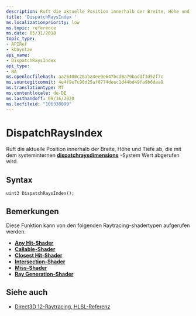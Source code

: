 ```yaml
---
description: Ruft die aktuelle Position innerhalb der Breite, Höhe und Tiefe ab, die mit dem systeminternen [**dispatchraysdimensions**](dispatchraysdimensions.md) -System Wert abgerufen wird.
title: 'DispatchRaysIndex '
ms.localizationpriority: low
ms.topic: reference
ms.date: 05/31/2018
topic_type:
- APIRef
- kbSyntax
api_name:
- DispatchRaysIndex
api_type:
- NA
ms.openlocfilehash: aa26400c26aba4ee9e647bcd0a79bad3f3d52f7c
ms.sourcegitcommit: 4e4f9e7c90d25af0774deec1d44bd49fa9b6daa9
ms.translationtype: MT
ms.contentlocale: de-DE
ms.lasthandoff: 09/16/2020
ms.locfileid: "106338099"
---
```

# <a name="dispatchraysindex"></a>DispatchRaysIndex 

Ruft die aktuelle Position innerhalb der Breite, Höhe und Tiefe ab, die mit dem systeminternen [**dispatchraysdimensions**](dispatchraysdimensions.md) -System Wert abgerufen wird.

## <a name="syntax"></a>Syntax

```syntax
uint3 DispatchRaysIndex();
```

## <a name="remarks"></a>Bemerkungen

Diese Funktion kann von den folgenden Raytracing-shadertypen aufgerufen werden.

* [**Any Hit-Shader**](any-hit-shader.md)
* [**Callable-Shader**](callable-shader.md)
* [**Closest Hit-Shader**](closest-hit-shader.md)
* [**Intersection-Shader**](intersection-shader.md)
* [**Miss-Shader**](miss-shader.md)
* [**Ray Generation-Shader**](ray-generation-shader.md)

## <a name="see-also"></a>Siehe auch

* [Direct3D 12-Raytracing, HLSL-Referenz](direct3d-12-raytracing-hlsl-reference.md)
